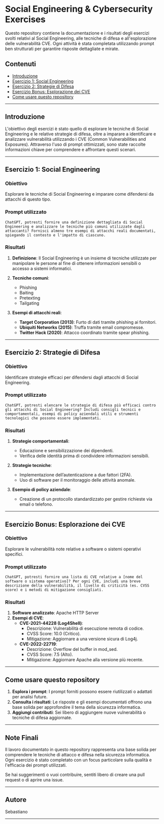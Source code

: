 
# Social Engineering & Cybersecurity Exercises

Questo repository contiene la documentazione e i risultati degli esercizi svolti relativi al Social Engineering, alle tecniche di difesa e all'esplorazione delle vulnerabilità CVE. Ogni attività è stata completata utilizzando prompt ben strutturati per garantire risposte dettagliate e mirate.

## Contenuti

- [Introduzione](#introduzione)
- [Esercizio 1: Social Engineering](#esercizio-1-social-engineering)
- [Esercizio 2: Strategie di Difesa](#esercizio-2-strategie-di-difesa)
- [Esercizio Bonus: Esplorazione dei CVE](#esercizio-bonus-esplorazione-dei-cve)
- [Come usare questo repository](#come-usare-questo-repository)

---

## Introduzione

L'obiettivo degli esercizi è stato quello di esplorare le tecniche di Social Engineering e le relative strategie di difesa, oltre a imparare a identificare e analizzare vulnerabilità utilizzando i CVE (Common Vulnerabilities and Exposures). Attraverso l'uso di prompt ottimizzati, sono state raccolte informazioni chiave per comprendere e affrontare questi scenari.

---

## Esercizio 1: Social Engineering

### Obiettivo
Esplorare le tecniche di Social Engineering e imparare come difendersi da attacchi di questo tipo.

### Prompt utilizzato
```text
ChatGPT, potresti fornire una definizione dettagliata di Social Engineering e analizzare le tecniche più comuni utilizzate dagli attaccanti? Fornisci almeno tre esempi di attacchi reali documentati, spiegando il contesto e l'impatto di ciascuno.
```

### Risultati
1. **Definizione**:
   Il Social Engineering è un insieme di tecniche utilizzate per manipolare le persone al fine di ottenere informazioni sensibili o accesso a sistemi informatici.

2. **Tecniche comuni**:
   - Phishing
   - Baiting
   - Pretexting
   - Tailgating

3. **Esempi di attacchi reali**:
   - **Target Corporation (2013)**: Furto di dati tramite phishing ai fornitori.
   - **Ubiquiti Networks (2015)**: Truffa tramite email compromesse.
   - **Twitter Hack (2020)**: Attacco coordinato tramite spear phishing.

---

## Esercizio 2: Strategie di Difesa

### Obiettivo
Identificare strategie efficaci per difendersi dagli attacchi di Social Engineering.

### Prompt utilizzato
```text
ChatGPT, potresti elencare le strategie di difesa più efficaci contro gli attacchi di Social Engineering? Includi consigli tecnici e comportamentali, esempi di policy aziendali utili e strumenti tecnologici che possono essere implementati.
```

### Risultati
1. **Strategie comportamentali**:
   - Educazione e sensibilizzazione dei dipendenti.
   - Verifica delle identità prima di condividere informazioni sensibili.

2. **Strategie tecniche**:
   - Implementazione dell’autenticazione a due fattori (2FA).
   - Uso di software per il monitoraggio delle attività anomale.

3. **Esempio di policy aziendale**:
   - Creazione di un protocollo standardizzato per gestire richieste via email o telefono.

---

## Esercizio Bonus: Esplorazione dei CVE

### Obiettivo
Esplorare le vulnerabilità note relative a software o sistemi operativi specifici.

### Prompt utilizzato
```text
ChatGPT, potresti fornire una lista di CVE relative a [nome del software o sistema operativo]? Per ogni CVE, includi una breve descrizione della vulnerabilità, il livello di criticità (es. CVSS score) e i metodi di mitigazione consigliati.
```

### Risultati
1. **Software analizzato**: Apache HTTP Server
2. **Esempi di CVE**:
   - **CVE-2021-44228 (Log4Shell)**:
     - Descrizione: Vulnerabilità di esecuzione remota di codice.
     - CVSS Score: 10.0 (Critico).
     - Mitigazione: Aggiornare a una versione sicura di Log4j.
   - **CVE-2022-22719**:
     - Descrizione: Overflow del buffer in mod_sed.
     - CVSS Score: 7.5 (Alto).
     - Mitigazione: Aggiornare Apache alla versione più recente.

---

## Come usare questo repository

1. **Esplora i prompt**: I prompt forniti possono essere riutilizzati o adattati per analisi future.
2. **Consulta i risultati**: Le risposte e gli esempi documentati offrono una base solida per approfondire il tema della sicurezza informatica.
3. **Aggiungi contributi**: Sei libero di aggiungere nuove vulnerabilità o tecniche di difesa aggiornate.

---

## Note Finali

Il lavoro documentato in questo repository rappresenta una base solida per comprendere le tecniche di attacco e difesa nella sicurezza informatica. Ogni esercizio è stato completato con un focus particolare sulla qualità e l'efficacia dei prompt utilizzati.

Se hai suggerimenti o vuoi contribuire, sentiti libero di creare una pull request o di aprire una issue.

---

## Autore

Sebastiano

---

